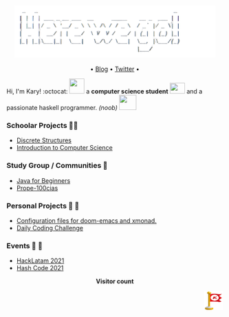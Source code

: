 <!--
**Kary-AG/Kary-AG** is a ✨ _special_ ✨ repository because its `README.md` (this file) appears on your GitHub profile.
### Hi there 👋
Here are some ideas to get you started:

- 🔭 I’m currently working on ...
- 🌱 I’m currently learning ...
- 👯 I’m looking to collaborate on ...
- 🤔 I’m looking for help with ...
- 💬 Ask me about ...
- 📫 How to reach me: ...
- 😄 Pronouns: ...
- ⚡ Fun fact: ...
- 
-->


<div align="center"> 
  
![](https://github.com/Kary-AG/Kary-AG/blob/main/img/HWG.png) 

</div>
<p align="center">
</a> •
  <a href="https://kary.io">Blog</a> •
  <a href="https://twitter.com/kary_agarcia">Twitter</a> •
</p>

Hi, I'm Kary! :octocat:  <img src = "https://gifs.org.es/gifs/2020/09/7215/gif-para-saludar.gif" width=35 height=35> a **computer science student** <img src="https://raw.githubusercontent.com/TheDudeThatCode/TheDudeThatCode/master/Assets/Developer.gif" width=35 height=25> and a passionate haskell programmer. *(noob)* <img src= "https://talks.diogocastro.com/the-haskell-epidemic/img/langs/haskell.png" width=40 height= 35>
 
 ### Schoolar Projects 🍎📘
  
  - [Discrete Structures](https://github.com/Kary-AG/ED-2021)
  - [Introduction to Computer Science](https://github.com/Kary-AG/ICC) 

### Study Group / Communities 📝
 
  - [Java for Beginners](https://github.com/Kary-AG/JAVA) 
  - [Prope-100cias](https://www.facebook.com/Prope-100cias-102988908116080)
  
### Personal Projects 🤹‍ 🤯

  - [Configuration files for doom-emacs and xmonad.](https://github.com/Kary-AG/config)
  - [Daily Coding Challenge](https://github.com/Kary-AG/DailyCodingChallenge)

### Events 🥇 🎊

  - [HackLatam 2021](https://github.com/Kary-AG/HackLatam2021) 
  - [Hash Code 2021](https://github.com/Kary-AG/hashcode)
<p align= "center"> 
  <b>Visitor count</b><br>

</p>

<img src ="https://github.com/Kary-AG/Kary-AG/blob/main/img/flag.png" align="right" width= 45 height = 45>
